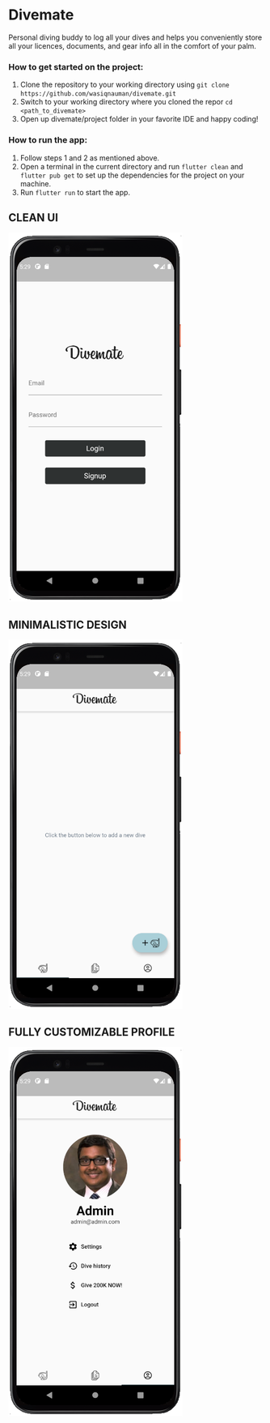 # Divemate

Personal diving buddy to log all your dives and helps you conveniently store all your licences, documents, and gear info all in the comfort of your palm.
### How to get started on the project:  

1. Clone the repository to your working directory using `git clone https://github.com/wasiqnauman/divemate.git`  
2. Switch to your working directory where you cloned the repor `cd <path_to_divemate>`  
3. Open up divemate/project folder in your favorite IDE and happy coding!


### How to run the app:
1. Follow steps 1 and 2 as mentioned above.
2. Open a terminal in the current directory and run `flutter clean` and `flutter pub get` to set up the dependencies for the project on your machine.
3. Run `flutter run` to start the app.

## CLEAN UI

![Alt text](docs/login.png?raw=true "Login")
## MINIMALISTIC DESIGN
![Alt text](docs/menu.png?raw=true "Login")
## FULLY CUSTOMIZABLE PROFILE
![Alt text](docs/profile.png?raw=true "Login")

